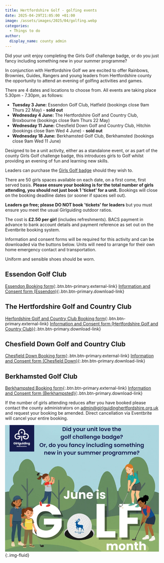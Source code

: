 ```yaml
---
title: Hertfordshire Golf - golfing events
date: 2025-04-29T21:05:00 +01:00
image: /assets/images/2025/04/golfing.webp
categories:
  - Things to do
author:
  display_name: county admin
---
```

Did your unit enjoy completing the Girls Golf challenge badge, or do you just fancy including something new in your summer programme?

In conjunction with Hertfordshire Golf we are excited to offer Rainbows, Brownies, Guides, Rangers and young leaders from Hertfordshire county the opportunity to attend an evening of golfing activities and games.

There are 4 dates and locations to choose from. All events are taking place 5.30pm - 7.30pm, as follows:

- **Tuesday 3 June:** Essendon Golf Club, Hatfield (bookings close 9am Thurs 22 May) - **sold out**
- **Wednesday 4 June:** The Hertfordshire Golf and Country Club, Broxbourne (bookings close 9am Thurs 22 May)
- **Wednesday 11 June:** Chesfield Down Golf and Country Club, Hitchin (bookings close 9am Wed 4 June) - **sold out**
- **Wednesday 18 June:** Berkhamsted Golf Club, Berkhamsted (bookings close 9am Wed 11 June)

Designed to be a unit activity, either as a standalone event, or as part of the county Girls Golf challenge badge, this introduces girls to Golf whilst providing an evening of fun and learning new skills.

Leaders can purchase the [Girls Golf badge](/get-involved/challenge-badges/#girls-golf-challenge-badge) should they wish to.

There are 50 girls spaces available on each date, on a first come, first served basis. **Please ensure your booking is for the total number of girls attending, you should not just book 1 'ticket' for a unit.** Bookings will close on the booking deadline dates (or sooner if spaces sell out).

**Leaders go free; please DO NOT book 'tickets' for leaders** but you must ensure you meet the usual Girlguiding outdoor ratios.

The cost is **£2.50 per girl** (includes refreshments). BACS payment in advance to bank account details and payment reference as set out on the Eventbrite booking system.

Information and consent forms will be required for this activity and can be downloaded via the buttons below. Units will need to arrange for their own home emergency contact and transportation.

Uniform and sensible shoes should be worn.

## Essendon Golf Club

[<span class="visually-hidden">Essendon </span>Booking form](https://www.eventbrite.co.uk/e/hertfordshire-golf-and-girlguiding-hertfordshire-golfing-event-tickets-1336576860369?aff=oddtdtcreator){:.btn.btn-primary.external-link} [Information and Consent form<span class="visually-hidden"> (Essendon)</span>](/assets/docs/2025/essendon-golf-info-and-consent-form.docx){:.btn.btn-primary.download-link}

## The Hertfordshire Golf and Country Club

[<span class="visually-hidden">Herfordshire Golf and Country Club </span>Booking form](https://www.eventbrite.co.uk/e/hertfordshire-golf-and-girlguiding-hertfordshire-golfing-event-tickets-1336624392539?aff=oddtdtcreator){:.btn.btn-primary.external-link} [Information and Consent form <span class="visually-hidden"> (Hertfordshire Golf and Country Club)</span>](/assets/docs/2025/hertfordshire-golf-info-and-consent-form.docx){:.btn.btn-primary.download-link}

## Chesfield Down Golf and Country Club

[<span class="visually-hidden">Chesfield Down </span>Booking form](https://www.eventbrite.co.uk/e/hertfordshire-golf-and-girlguiding-hertfordshire-golfing-event-tickets-1336627160819?aff=oddtdtcreator){:.btn.btn-primary.external-link} [Information and Consent form<span class="visually-hidden"> (Chesfield Down)</span>](/assets/docs/2025/chesfield-down-info-and-consent-form.docx){:.btn.btn-primary.download-link}

## Berkhamsted Golf Club

[<span class="visually-hidden">Berkhampsted </span>Booking form](https://www.eventbrite.co.uk/e/hertfordshire-golf-and-girlguiding-hertfordshire-golfing-event-tickets-1336632185849?aff=oddtdtcreator){:.btn.btn-primary.external-link} [Information and Consent form<span class="visually-hidden"> (Berkhampsted)</span>](/assets/docs/2025/berkhamsted-info-and-consent-form.docx){:.btn.btn-primary.download-link}

If the number of girls attending reduces after you have booked please contact the county administrators on <admin@girlguidinghertfordshire.org.uk> and request your booking be amended. Direct cancellation via Eventbrite will cancel your entire booking.

![Golf flyer](/assets/images/2025/04/golf-flyer.webp){:.img-fluid}
